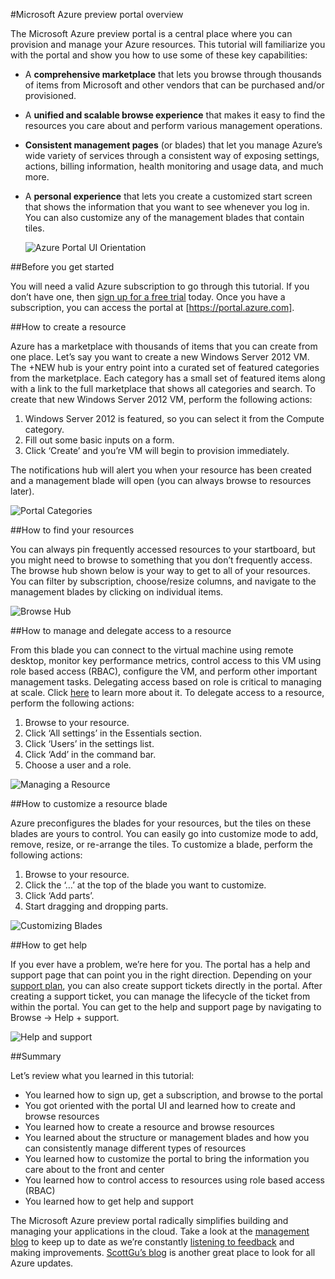 <properties
    pageTitle="Microsoft Azure preview portal overview"
    description="学习如何使用Microsoft Azure preview portal."
    services=""
    documentationCenter=""
    authors="davidwrede"
    manager="dwrede"
    editor="jimbe"/>

<tags
    ms.service="na"
    ms.workload="na"
    ms.tgt_pltfrm="na"
    ms.devlang="na" 
    ms.topic="hero-article"
    ms.date="04/28/2015"
    ms.author="dwrede"/>

#Microsoft Azure preview portal overview

The Microsoft Azure preview portal is a central place where you can provision and manage your Azure resources.
This tutorial will familiarize you with the portal and show you how to use some of these key capabilities:

*   A **comprehensive marketplace** that lets you browse through thousands of items from Microsoft and other vendors that can be purchased and/or provisioned.
*   A **unified and scalable browse experience** that makes it easy to find the resources you care about and perform various management operations.
*   **Consistent management pages** (or blades) that let you manage Azure’s wide variety of services through a consistent way of exposing settings, actions, billing information, health monitoring and usage data, and much more.
*   A **personal experience** that lets you create a customized start screen that shows the information that you want to see whenever you log in.
    You can also customize any of the management blades that contain tiles.
    
    ![Azure Portal UI Orientation][uiorientation]

##Before you get started

You will need a valid Azure subscription to go through this tutorial.
If you don’t have one, then [sign up for a free trial](http://azure.microsoft.com/pricing/free-trial/) today.
Once you have a subscription, you can access the portal at [https://portal.azure.com].

##How to create a resource

Azure has a marketplace with thousands of items that you can create from one place.
Let’s say you want to create a new Windows Server 2012 VM.
The +NEW hub is your entry point into a curated set of featured categories from the marketplace.
Each category has a small set of featured items along with a link to the full marketplace that shows all categories and search.
To create that new Windows Server 2012 VM, perform the following actions:

1.  Windows Server 2012 is featured, so you can select it from the Compute category.
2.  Fill out some basic inputs on a form.
3.  Click ‘Create’ and you’re VM will begin to provision immediately.

The notifications hub will alert you when your resource has been created and a management blade will open (you can always browse to resources later).

![Portal Categories][portalcategories]

##How to find your resources

You can always pin frequently accessed resources to your startboard, but you might need to browse to something that you don’t frequently access.
The browse hub shown below is your way to get to all of your resources.
You can filter by subscription, choose/resize columns, and navigate to the management blades by clicking on individual items.

![Browse Hub][browsehub]

##How to manage and delegate access to a resource

From this blade you can connect to the virtual machine using remote desktop, monitor key performance metrics, control access to this VM using role based access (RBAC), configure the VM, and perform other important management tasks.
Delegating access based on role is critical to managing at scale.
Click [here](role-based-access-control-configure.md) to learn more about it.
To delegate access to a resource, perform the following actions:

1.  Browse to your resource.
2.  Click ‘All settings’ in the Essentials section.
3.  Click ‘Users’ in the settings list.
4.  Click ‘Add’ in the command bar.
5.  Choose a user and a role.

![Managing a Resource][manageresource]

##How to customize a resource blade

Azure preconfigures the blades for your resources, but the tiles on these blades are yours to control.
You can easily go into customize mode to add, remove, resize, or re-arrange the tiles.
To customize a blade, perform the following actions:

1.  Browse to your resource.
2.  Click the ‘…’
    at the top of the blade you want to customize.
3.  Click ‘Add parts’.
4.  Start dragging and dropping parts.

![Customizing Blades][customizeblades]

##How to get help

If you ever have a problem, we’re here for you.
The portal has a help and support page that can point you in the right direction.
Depending on your [support plan](http://azure.microsoft.com/support/plans/), you can also create support tickets directly in the portal.
After creating a support ticket, you can manage the lifecycle of the ticket from within the portal.
You can get to the help and support page by navigating to Browse -> Help + support.

![Help and support][helpsupport]

##Summary

Let’s review what you learned in this tutorial:

*   You learned how to sign up, get a subscription, and browse to the portal
*   You got oriented with the portal UI and learned how to create and browse resources
*   You learned how to create a resource and browse resources
*   You learned about the structure or management blades and how you can consistently manage different types of resources
*   You learned how to customize the portal to bring the information you care about to the front and center
*   You learned how to control access to resources using role based access (RBAC)
*   You learned how to get help and support

The Microsoft Azure preview portal radically simplifies building and managing your applications in the cloud.
Take a look at the [management blog](http://azure.microsoft.com/blog/topics/management/) to keep up to date as we’re constantly [listening to feedback](http://feedback.azure.com/forums/223579-azure-preview-portal) and making improvements.
[ScottGu’s blog](http://weblogs.asp.net/scottgu) is another great place to look for all Azure updates.


[uiorientation]: ./media/azure-portal-how-to-use/azure_portal_1.png 
[portalcategories]: ./media/azure-portal-how-to-use/azure_portal_2.png 
[browsehub]: ./media/azure-portal-how-to-use/azure_portal_3.png 
[manageresource]: ./media/azure-portal-how-to-use/azure_portal_4.png 
[customizeblades]: ./media/azure-portal-how-to-use/azure_portal_5.png 
[helpsupport]: ./media/azure-portal-how-to-use/azure_portal_6.png 
